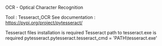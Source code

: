 OCR - Optical Character Recognition

Tool : Tesseract_OCR
See documentation :
https://pypi.org/project/pytesseract/

Tesseract files installation is required
Tesseract path to tesseract.exe is required
pytesseract.pytesseract.tesseract_cmd = 'PATH\tesseract.exe'




